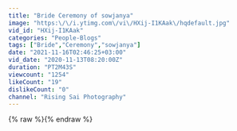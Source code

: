 ```yaml
---
title: "Bride Ceremony of sowjanya"
image: "https:\/\/i.ytimg.com\/vi\/HXij-I1KAak\/hqdefault.jpg"
vid_id: "HXij-I1KAak"
categories: "People-Blogs"
tags: ["Bride","Ceremony","sowjanya"]
date: "2021-11-16T02:46:25+03:00"
vid_date: "2020-11-13T08:20:00Z"
duration: "PT2M43S"
viewcount: "1254"
likeCount: "19"
dislikeCount: "0"
channel: "Rising Sai Photography"
---
```

{% raw %}{% endraw %}
